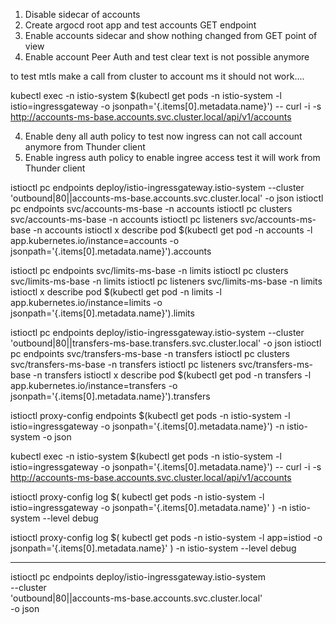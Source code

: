 1. Disable sidecar of accounts 
2. Create argocd root app and test accounts GET endpoint
2. Enable accounts sidecar and show nothing changed from GET point of view
3. Enable account Peer Auth and test clear text is not possible anymore

to test mtls make a call from cluster to account ms it should not work....

kubectl exec -n istio-system $(kubectl get pods -n istio-system -l istio=ingressgateway -o jsonpath='{.items[0].metadata.name}') -- curl -i -s  http://accounts-ms-base.accounts.svc.cluster.local/api/v1/accounts


4. Enable deny all auth policy to test now ingress can not call account anymore from Thunder client
5. Enable ingress auth policy to enable ingree access test it will work from Thunder client





<!-- accounts -->
istioctl pc endpoints deploy/istio-ingressgateway.istio-system --cluster 'outbound|80||accounts-ms-base.accounts.svc.cluster.local' -o json
istioctl pc endpoints svc/accounts-ms-base -n accounts 
istioctl pc clusters svc/accounts-ms-base -n accounts 
istioctl pc listeners svc/accounts-ms-base -n accounts 
istioctl x describe pod $(kubectl get pod -n accounts -l app.kubernetes.io/instance=accounts -o jsonpath='{.items[0].metadata.name}').accounts


<!-- limits -->

istioctl pc endpoints svc/limits-ms-base -n limits 
istioctl pc clusters svc/limits-ms-base -n limits 
istioctl pc listeners svc/limits-ms-base -n limits 
istioctl x describe pod $(kubectl get pod -n limits -l app.kubernetes.io/instance=limits -o jsonpath='{.items[0].metadata.name}').limits


<!-- transfers -->
istioctl pc endpoints deploy/istio-ingressgateway.istio-system --cluster 'outbound|80||transfers-ms-base.transfers.svc.cluster.local' -o json
istioctl pc endpoints svc/transfers-ms-base -n transfers 
istioctl pc clusters svc/transfers-ms-base -n transfers 
istioctl pc listeners svc/transfers-ms-base -n transfers 
istioctl x describe pod $(kubectl get pod -n transfers -l app.kubernetes.io/instance=transfers -o jsonpath='{.items[0].metadata.name}').transfers


<!-- istioctl proxy-config endpoints $(kubectl get pods -n transfers -l app.kubernetes.io/instance=transfers -o jsonpath='{.items[0].metadata.name}') -n transfers -o json
istioctl proxy-config clusters $(kubectl get pods -n transfers -l app.kubernetes.io/instance=transfers -o jsonpath='{.items[0].metadata.name}') -n transfers -o json
istioctl proxy-config listeners $(kubectl get pods -n transfers -l app.kubernetes.io/instance=transfers -o jsonpath='{.items[0].metadata.name}') -n transfers -o json
istioctl x describe pod $(kubectl get pod -n transfers -l app.kubernetes.io/instance=transfers -o jsonpath='{.items[0].metadata.name}').transfers
kubectl logs $(kubectl get pod -n transfers -l app.kubernetes.io/instance=transfers -o jsonpath='{.items[0].metadata.name}') -n transfers -c istio-proxy -->



istioctl proxy-config endpoints $(kubectl get pods -n istio-system -l istio=ingressgateway -o jsonpath='{.items[0].metadata.name}') -n istio-system -o json





kubectl exec -n istio-system $(kubectl get pods -n istio-system -l istio=ingressgateway -o jsonpath='{.items[0].metadata.name}') -- curl -i -s  http://accounts-ms-base.accounts.svc.cluster.local/api/v1/accounts


<!-- change log level -->

istioctl proxy-config log $( kubectl get pods -n istio-system -l istio=ingressgateway -o jsonpath='{.items[0].metadata.name}' ) -n istio-system --level debug

istioctl proxy-config log $( kubectl get pods -n istio-system -l app=istiod -o jsonpath='{.items[0].metadata.name}' ) -n istio-system --level debug







----------------


istioctl pc endpoints deploy/istio-ingressgateway.istio-system \
    --cluster \
    'outbound|80||accounts-ms-base.accounts.svc.cluster.local' \
    -o json
 

